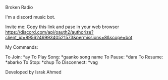 Broken Radio

I'm a discord music bot.

Invite me: Copy this link and pase in your web browser https://discord.com/api/oauth2/authorize?client_id=895624699340521573&permissions=8&scope=bot


My Commands:

To Join: *ay
To Play Song: *gaanko song name
To Pause: *dara
To Resume: *abarko
To Stop: *chup
To Disconnect: *vag



Developed by Israk Ahmed
